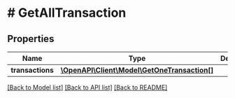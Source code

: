 # # GetAllTransaction

## Properties

Name | Type | Description | Notes
------------ | ------------- | ------------- | -------------
**transactions** | [**\OpenAPI\Client\Model\GetOneTransaction[]**](GetOneTransaction.md) |  |

[[Back to Model list]](../../README.md#models) [[Back to API list]](../../README.md#endpoints) [[Back to README]](../../README.md)
